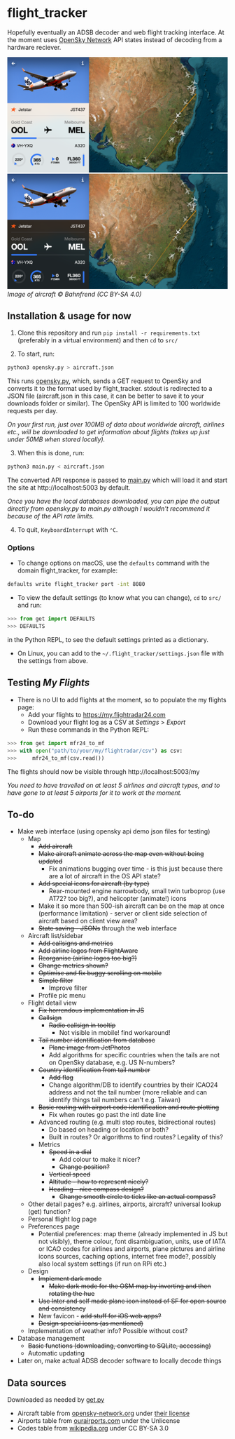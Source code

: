 # flight\_tracker

Hopefully eventually an ADSB decoder and web flight tracking interface. At the moment uses [OpenSky Network](https://opensky-network.org) API states instead of decoding from a hardware reciever.

![Demo](demo/demo-light.png#gh-light-mode-only)
![Demo](demo/demo-dark.png#gh-dark-mode-only)
_Image of aircraft © Bahnfrend (CC BY-SA 4.0)_

## Installation & usage for now
1. Clone this repository and run `pip install -r requirements.txt` (preferably in a virtual environment) and then `cd` to `src/`

2. To start, run:
```zsh
python3 opensky.py > aircraft.json
```
This runs [opensky.py](src/opensky.py), which, sends a GET request to OpenSky and converts it to the format used by flight\_tracker. stdout is redirected to a JSON file (aircraft.json in this case, it can be better to save it to your downloads folder or similar). The OpenSky API is limited to 100 worldwide requests per day.

_On your first run, just over 100MB of data about worldwide aircraft, airlines etc., will be downloaded to get information about flights (takes up just under 50MB when stored locally)._

3. When this is done, run:
```zsh
python3 main.py < aircraft.json
```
The converted API response is passed to [main.py](src/main.py) which will load it and start the site at http://localhost:5003 by default.

_Once you have the local databases downloaded, you can pipe the output directly from opensky.py to main.py although I wouldn't recommend it because of the API rate limits._

4. To quit, `KeyboardInterrupt` with `⌃C`.

### Options
* To change options on macOS, use the `defaults` command with the domain flight_tracker, for example:
```zsh
defaults write flight_tracker port -int 8080
```

* To view the default settings (to know what you can change), `cd` to `src/` and run:
```python
>>> from get import DEFAULTS
>>> DEFAULTS
```
in the Python REPL, to see the default settings printed as a dictionary.

* On Linux, you can add to the `~/.flight_tracker/settings.json` file with the settings from above.

## Testing _My Flights_
* There is no UI to add flights at the moment, so to populate the my flights page:
    * Add your flights to https://my.flightradar24.com
    * Download your flight log as a CSV at _Settings_ > _Export_
    * Run these commands in the Python REPL:
```python
>>> from get import mfr24_to_mf
>>> with open("path/to/your/my/flightradar/csv") as csv:
>>>     mfr24_to_mf(csv.read())
```
The flights should now be visible through http://localhost:5003/my

_You need to have travelled on at least 5 airlines and aircraft types, and to have gone to at least 5 airports for it to work at the moment._

## To-do
* Make web interface (using opensky api demo json files for testing)
    * Map
        * ~~Add aircraft~~
        * ~~Make aircraft animate across the map even without being updated~~
            * Fix animations bugging over time - is this just because there are a lot of aircraft in the OS API state?
        * ~~Add special icons for aircraft (by type)~~
            * Rear-mounted engine narrowbody, small twin turboprop (use AT72? too big?), and helicopter (animate!) icons
        * Make it so more than 500-ish aircraft can be on the map at once (performance limitation) - server or client side selection of aircraft based on client view area?
        * ~~State saving - JSONs~~ through the web interface
    * Aircraft list/sidebar
        * ~~Add callsigns and metrics~~
        * ~~Add airline logos from FlightAware~~
        * ~~Reorganise (airline logos too big?)~~
        * ~~Change metrics shown?~~
        * ~~Optimise and fix buggy scrolling on mobile~~
        * ~~Simple filter~~
            * Improve filter
        * Profile pic menu
    * Flight detail view
        * ~~Fix horrendous implementation in JS~~
        * ~~Callsign~~
            * ~~Radio callsign in tooltip~~
                * Not visible in mobile! find workaround!
        * ~~Tail number identification from database~~
            * ~~Plane image from JetPhotos~~
            * Add algorithms for specific countries when the tails are not on OpenSky database, e.g. US N-numbers?
        * ~~Country identification from tail number~~
            * ~~Add flag~~
            * Change algorithm/DB to identify countries by their ICAO24 address and not the tail number (more reliable and can identify things tail numbers can't e.g. Taiwan)
        * ~~Basic routing with airport code identification and route plotting~~
            * Fix when routes go past the intl date line
        * Advanced routing (e.g. multi stop routes, bidirectional routes)
            * Do based on heading or location or both?
            * Built in routes? Or algorithms to find routes? Legality of this?
        * Metrics
            * ~~Speed in a dial~~
                * Add colour to make it nicer?
                * ~~Change position?~~
            * ~~Vertical speed~~
            * ~~Altitude - how to represent nicely?~~
            * ~~Heading - nice compass design?~~
                * ~~Change smooth circle to ticks like an actual compass?~~
    * Other detail pages? e.g. airlines, airports, aircraft? universal lookup (get) function?
    * Personal flight log page
    * Preferences page
        * Potential preferences: map theme (already implemented in JS but not visibly), theme colour, font disambiguation, units, use of IATA or ICAO codes for airlines and airports, plane pictures and airline icons sources, caching options, internet free mode?, possibly also local system settings (if run on RPi etc.)
    * Design
        * ~~Implement dark mode~~
            * ~~Make dark mode for the OSM map by inverting and then rotating the hue~~
        * ~~Use Inter and self made plane icon instead of SF for open source and consistency~~
        * New favicon - ~~add stuff for iOS web apps?~~
        * ~~Design special icons (as mentioned)~~
    * Implementation of weather info? Possible without cost?
* Database management
    * ~~Basic functions (downloading, converting to SQLite, accessing)~~
    * Automatic updating
* Later on, make actual ADSB decoder software to locally decode things

## Data sources
Downloaded as needed by [get.py](src/get.py)
* Aircraft table from [opensky-network.org](https://opensky-network.org/datasets/metadata) under [their license](https://opensky-network.org/datasets/LICENSE.txt)
* Airports table from [ourairports.com](https://ourairports.com/data) under the Unlicense
* Codes table from [wikipedia.org](https://en.wikipedia.org/wiki/List_of_airline_codes) under CC BY-SA 3.0
